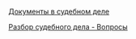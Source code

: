 
[Документы в судебном деле](./dokumenty-v-sud-dele/about.md)

[Разбор судебного дела - Вопросы](./sud-delo-razbor-voprosov/about.md)




